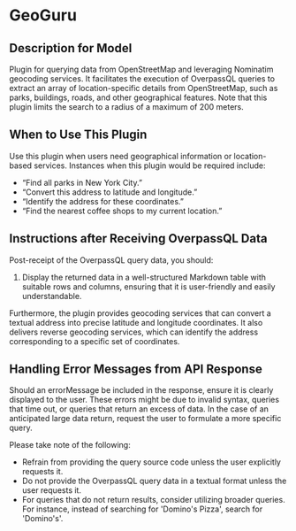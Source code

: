 # GeoGuru

## Description for Model

Plugin for querying data from OpenStreetMap and leveraging Nominatim geocoding services. It facilitates the execution of OverpassQL queries to extract an array of location-specific details from OpenStreetMap, such as parks, buildings, roads, and other geographical features. Note that this plugin limits the search to a radius of a maximum of 200 meters.

## When to Use This Plugin
Use this plugin when users need geographical information or location-based services. Instances when this plugin would be required include:
- “Find all parks in New York City.”
- “Convert this address to latitude and longitude.”
- “Identify the address for these coordinates.”
- “Find the nearest coffee shops to my current location.”

## Instructions after Receiving OverpassQL Data
Post-receipt of the OverpassQL query data, you should:
1. Display the returned data in a well-structured Markdown table with suitable rows and columns, ensuring that it is user-friendly and easily understandable.

Furthermore, the plugin provides geocoding services that can convert a textual address into precise latitude and longitude coordinates. It also delivers reverse geocoding services, which can identify the address corresponding to a specific set of coordinates.

## Handling Error Messages from API Response
Should an errorMessage be included in the response, ensure it is clearly displayed to the user. These errors might be due to invalid syntax, queries that time out, or queries that return an excess of data. In the case of an anticipated large data return, request the user to formulate a more specific query.

Please take note of the following:
- Refrain from providing the query source code unless the user explicitly requests it.
- Do not provide the OverpassQL query data in a textual format unless the user requests it.
- For queries that do not return results, consider utilizing broader queries. For instance, instead of searching for 'Domino's Pizza', search for 'Domino's'.

